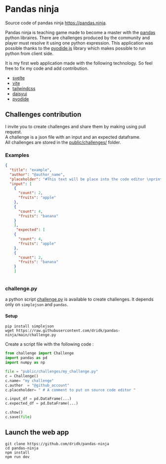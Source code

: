 # Pandas ninja

Source code of pandas ninja https://pandas.ninja. 

Pandas ninja is teaching game made to become a master with the [pandas](https://pandas.pydata.org/) python libraires. There are challenges produced by the community and player must resolve it using one python expression. This application was possible thanks to the [pyodide.js](https://pyodide.org/en/stable/) library which makes possible to run python from client side. 

It is my first web application made with the following technology.  So feel free to fix my code and add contribution. 

- [svelte](https://svelte.dev/) 
- [vite](https://vitejs.dev/) 
- [tailwindcss](https://tailwindcss.com/)
- [daisyui](https://daisyui.com) 
- [pyodide](https://pyodide.org/en/stable/)


## Challenges contribution 

I invite you to create challenges and share them by making using pull request.   
A challenge is a json file with an input and an expected dataframe.     
All challenges are stored in the [public/challenges/](https://github.com/dridk/pandas-ninja/blob/main/public/challenges/) folder.

### Examples 

```json
{
  "title": "example",
  "author": "@author_name",
  "placeholder": "#This text will be place into the code editor \nprint(df)",
  "input": [
    {
      "count": 2,
      "fruits": "apple"
    },
    {
      "count": 4,
      "fruits": "banana"
    }
    ], 
     "expected": [
    {
      "count": 4,
      "fruits": "apple"
    },
    {
      "count": 2,
      "fruits": "banana"
    }
    ]
    

```


### challenge.py 

a python script [challenge.py](https://raw.githubusercontent.com/dridk/pandas-ninja/main/challenge.py) is available to create challenges. It depends only on `simplejson` and `pandas`.

#### Setup
```
pip install simplejson
wget https://raw.githubusercontent.com/dridk/pandas-ninja/main/challenge.py

```

Create a script file with the following code : 

```python
from challenge import Challenge
import pandas as pd
import numpy as np

file = "public/challenges/my_challenge.py"
c = Challenge()
c.name= "my challenge"
c.author  = "@github_account"
c.placeholder= " # A comment to put on source code editor " 

c.input_df = pd.DataFrame(...)
c.expected_df = pd.DataFrame(...)

c.show()
c.save(file)

```


## Launch the web app

```
git clone https://github.com/dridk/pandas-ninja
cd pandas-ninja
npm install 
npm run dev 

```


